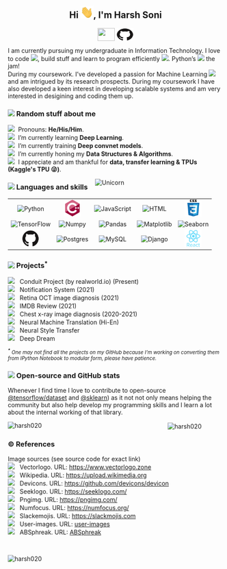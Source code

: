 <!--
- 👋 Hi, I’m @harsh020
- 👀 I’m interested in ...
- 🌱 I’m currently learning ...
- 💞️ I’m looking to collaborate on ...
- 📫 How to reach me ...
-->


<h2 align="center">Hi <img src="https://raw.githubusercontent.com/ABSphreak/ABSphreak/master/gifs/Hi.gif" width="30px">, I'm Harsh Soni</h2>
<p align="center">
<a href = "mailto: soniharsh020@gmail.com"><img align="center" src="https://www.vectorlogo.zone/logos/gmail/gmail-icon.svg" height="30" width="40" /></a>
<a href="#" target="blank"><img align="center" src="https://raw.githubusercontent.com/devicons/devicon/2809b567852a4648062a2d3e7c1c531367458c0b/icons/github/github-original.svg" height="30" width="40" /></a>
</p>

<p>
    I am currently pursuing my undergraduate in Information Technology. I love to code <img src="https://github.com/TheDudeThatCode/TheDudeThatCode/blob/master/Assets/Developer.gif" width="25px">, build stuff and learn to program efficiently <img src="https://github.com/TheDudeThatCode/TheDudeThatCode/blob/master/Assets/Designer.gif" width="30px">. Python’s <img src="https://www.vectorlogo.zone/logos/python/python-icon.svg" width="15px"> the jam!</br> 
    During my coursework. I’ve developed a passion for Machine Learning <img src="https://www.flaticon.com/svg/vstatic/svg/2103/2103787.svg?token=exp=1617434895~hmac=59573d479164e08b56f194adb846ef6b" height="15px"> and am intrigued by its research prospects. During my coursework I have also developed a keen interest in developing scalable systems and am very interested in desigining and coding them up.
</p>

<!--<br>-->

<p>
<h3><b><img src="https://emojis.slackmojis.com/emojis/images/1450785773/250/mega.gif?1450785773" height="25px">&nbsp;Random stuff about me</b></h3> 

<img src="https://www.vectorlogo.zone/logos/git-scm/git-scm-icon.svg" height="15px">&nbsp;&nbsp;Pronouns: **He/His/Him**.</br>
<img src="https://www.vectorlogo.zone/logos/git-scm/git-scm-icon.svg" height="15px">&nbsp;&nbsp;I’m currently learning **Deep Learning**.</br>
<img src="https://www.vectorlogo.zone/logos/git-scm/git-scm-icon.svg" height="15px">&nbsp;&nbsp;I’m currently training **Deep convnet models**.</br>
<img src="https://www.vectorlogo.zone/logos/git-scm/git-scm-icon.svg" height="15px">&nbsp;&nbsp;I’m currently honing my **Data Structures & Algorithms**.</br>
<img src="https://www.vectorlogo.zone/logos/git-scm/git-scm-icon.svg" height="15px">&nbsp;&nbsp;I appreciate and am thankful for **data, transfer learning & TPUs (Kaggle's TPU 😜)**.</br>
</p>

<!--<br>-->

<img align="right" width=300px alt="Unicorn" src="https://media.giphy.com/media/3ohs4BSacFKI7A717y/giphy.gif" />

<h3><b><img src="https://emojis.slackmojis.com/emojis/images/1471045839/793/computerrage.gif?1471045839" height="25px">&nbsp;Languages and skills</b></h3>
<table>
<tbody>
<tr>
<td align="center"><img src="https://www.vectorlogo.zone/logos/python/python-icon.svg" height="40px" title="Python"></td>
<td align="center"><img src="https://raw.githubusercontent.com/devicons/devicon/2809b567852a4648062a2d3e7c1c531367458c0b/icons/cplusplus/cplusplus-original.svg" height="40px" title="C++"></td>
<td align="center"><img src="https://www.vectorlogo.zone/logos/javascript/javascript-icon.svg" height="40px" title="JavaScript"></td>
<td align="center"><img src="https://www.vectorlogo.zone/logos/w3_html5/w3_html5-icon.svg" height="40px" title="HTML"></td>
<td align="center"><img src="https://raw.githubusercontent.com/devicons/devicon/2809b567852a4648062a2d3e7c1c531367458c0b/icons/css3/css3-original-wordmark.svg" height="40px" title="CSS"></td>
</tr>

<tr>
<td align="center"><img src="https://www.vectorlogo.zone/logos/tensorflow/tensorflow-icon.svg" height="40px" title="TensorFlow"></td>
<td align="center"><img src="https://www.vectorlogo.zone/logos/numpy/numpy-icon.svg" height="40px" title="Numpy"></td>
<td align="center"><img src="https://numfocus.org/wp-content/uploads/2016/07/pandas-logo-300.png" height="45px" title="Pandas"></td>
<td align="center"><img src="https://upload.wikimedia.org/wikipedia/commons/thumb/8/84/Matplotlib_icon.svg/1024px-Matplotlib_icon.svg.png" height="40px" title="Matplotlib"></td>
<td align="center"><img src="https://user-images.githubusercontent.com/315810/92161415-9e357100-edfe-11ea-917d-f9e33fd60741.png" height="40px" title="Seaborn"></td>
</tr>

<tr>
<td align="center"><img src="https://raw.githubusercontent.com/devicons/devicon/2809b567852a4648062a2d3e7c1c531367458c0b/icons/github/github-original.svg" height="40px" title="Git/GitHub"></td>
<td align="center"><img src="https://upload.wikimedia.org/wikipedia/commons/thumb/2/29/Postgresql_elephant.svg/1200px-Postgresql_elephant.svg.png" height="40px" title="Postgres"></td>
<td align="center"><img src="https://pngimg.com/uploads/mysql/mysql_PNG23.png" height="40px" title="MySQL"></td>
<td align="center"><img src="https://seeklogo.com/images/D/django-logo-4C5ECF7036-seeklogo.com.png" height="40px" title="Django"></td>
<td align="center"><img src="https://raw.githubusercontent.com/devicons/devicon/master/icons/react/react-original-wordmark.svg" height="40px" title="ReactJs"></td>
</tr>

</tbody>
</table>
 
<!--</br>-->

<h3><img src="https://emojis.slackmojis.com/emojis/images/1534260614/4501/xcode_project.png?1534260614" height="25px">&nbsp;Projects<sup>*</sup></h3>
<p>
<img src="https://www.vectorlogo.zone/logos/git-scm/git-scm-icon.svg" height="15px">&nbsp;&nbsp; Conduit Project (by realworld.io) (Present)</br>
<img src="https://www.vectorlogo.zone/logos/git-scm/git-scm-icon.svg" height="15px">&nbsp;&nbsp; Notification System (2021)</br>
<img src="https://www.vectorlogo.zone/logos/git-scm/git-scm-icon.svg" height="15px">&nbsp;&nbsp; Retina OCT image diagnosis (2021)</br>
<img src="https://www.vectorlogo.zone/logos/git-scm/git-scm-icon.svg" height="15px">&nbsp;&nbsp; IMDB Review (2021)</br>
<img src="https://www.vectorlogo.zone/logos/git-scm/git-scm-icon.svg" height="15px">&nbsp;&nbsp; Chest x-ray image diagnosis (2020-2021)</br>
<img src="https://www.vectorlogo.zone/logos/git-scm/git-scm-icon.svg" height="15px">&nbsp;&nbsp; Neural Machine Translation (Hi-En)</br>
<img src="https://www.vectorlogo.zone/logos/git-scm/git-scm-icon.svg" height="15px">&nbsp;&nbsp; Neural Style Transfer</br>
<img src="https://www.vectorlogo.zone/logos/git-scm/git-scm-icon.svg" height="15px">&nbsp;&nbsp; Deep Dream</br>
</p>
<small><i><p><b><sup>*</sup></b>&nbsp;One may not find all the projects on my GitHub because I’m working on converting them from IPython Notebook to modular form, please have patience.</p></i></small>

<!--</br>-->

<h3><img src="https://www.vectorlogo.zone/logos/opensource/opensource-icon.svg" height="25px">&nbsp;Open-source and GitHub stats</h3>
<p>Whenever I find time I love to contribute to open-source <a href="https://github.com/tensorflow/datasets" alt="TFDS">@tensorflow/dataset</a> and <a href="https://github.com/scikit-learn/scikit-learn" alt="scikit-learn">@sklearn</a>) as it not not only means
helping the community but also help develop my programming skills and I learn a lot about the internal working of that library.</p>
<p><img align="left" src="https://github-readme-stats.vercel.app/api/top-langs?username=harsh020&show_icons=true&locale=en&layout=compact" alt="harsh020" width="370" /></p>
<p>&nbsp;<img align="center" src="https://github-readme-stats.vercel.app/api?username=harsh020&show_icons=true&locale=en" alt="harsh020" width="380" /></p>

<!--</br>-->

<h3>&copy;&nbsp;References</h3>
<p>Image sources (see source code for exact link)</br>
<img src="https://www.vectorlogo.zone/logos/git-scm/git-scm-icon.svg" height="15px">&nbsp;&nbsp; Vectorlogo. URL: <a href="https://www.vectorlogo.zone">https://www.vectorlogo.zone</a></br>
<img src="https://www.vectorlogo.zone/logos/git-scm/git-scm-icon.svg" height="15px">&nbsp;&nbsp; Wikipedia. URL: <a href="https://upload.wikimedia.org">https://upload.wikimedia.org</a></br>
<img src="https://www.vectorlogo.zone/logos/git-scm/git-scm-icon.svg" height="15px">&nbsp;&nbsp; Devicons. URL: <a href="https://github.com/devicons/devicon">https://github.com/devicons/devicon</a></br>
<img src="https://www.vectorlogo.zone/logos/git-scm/git-scm-icon.svg" height="15px">&nbsp;&nbsp; Seeklogo. URL: <a href="https://seeklogo.com/">https://seeklogo.com/</a></br>
<img src="https://www.vectorlogo.zone/logos/git-scm/git-scm-icon.svg" height="15px">&nbsp;&nbsp; Pngimg. URL: <a href="https://pngimg.com/">https://pngimg.com/</a></br>
<img src="https://www.vectorlogo.zone/logos/git-scm/git-scm-icon.svg" height="15px">&nbsp;&nbsp; Numfocus. URL: <a href="https://numfocus.org/">https://numfocus.org/</a></br>
<img src="https://www.vectorlogo.zone/logos/git-scm/git-scm-icon.svg" height="15px">&nbsp;&nbsp; Slackemojis. URL: <a href="https://slackmojis.com">https://slackmojis.com</a></br>
<img src="https://www.vectorlogo.zone/logos/git-scm/git-scm-icon.svg" height="15px">&nbsp;&nbsp; User-images. URL: <a href="https://user-images.githubusercontent.com/315810/92161415-9e357100-edfe-11ea-917d-f9e33fd60741.png">user-images</a></br>
<img src="https://www.vectorlogo.zone/logos/git-scm/git-scm-icon.svg" height="15px">&nbsp;&nbsp; ABSphreak. URL: <a href="https://github.com/ABSphreak">ABSphreak</a></br>
</p>

<br>

<p align="left"><img src="https://komarev.com/ghpvc/?username=harsh020&label=Profile%20Views&color=0e75b6&style=flat" alt="harsh020" /> </p>

<!---
harsh020/harsh020 is a ✨ special ✨ repository because its `README.md` (this file) appears on your GitHub profile.
You can click the Preview link to take a look at your changes.
--->

